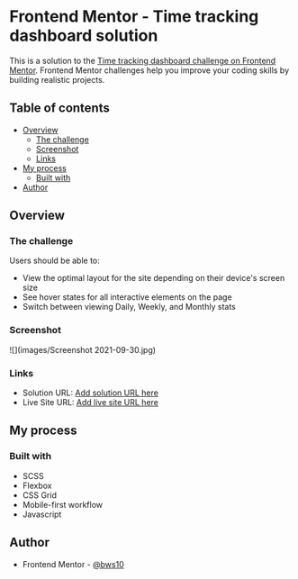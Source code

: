# Frontend Mentor - Time tracking dashboard solution

This is a solution to the [Time tracking dashboard challenge on Frontend Mentor](https://www.frontendmentor.io/challenges/time-tracking-dashboard-UIQ7167Jw). Frontend Mentor challenges help you improve your coding skills by building realistic projects.

## Table of contents

- [Overview](#overview)
  - [The challenge](#the-challenge)
  - [Screenshot](#screenshot)
  - [Links](#links)
- [My process](#my-process)
  - [Built with](#built-with)
- [Author](#author)

## Overview

### The challenge

Users should be able to:

- View the optimal layout for the site depending on their device's screen size
- See hover states for all interactive elements on the page
- Switch between viewing Daily, Weekly, and Monthly stats

### Screenshot

![](images/Screenshot 2021-09-30.jpg)

### Links

- Solution URL: [Add solution URL here](https://github.com/bws10/time-tracking-dashboard)
- Live Site URL: [Add live site URL here](https://bws10.github.io/time-tracking-dashboard/)

## My process

### Built with

- SCSS
- Flexbox
- CSS Grid
- Mobile-first workflow
- Javascript

## Author

- Frontend Mentor - [@bws10](https://www.frontendmentor.io/profile/bws10)
